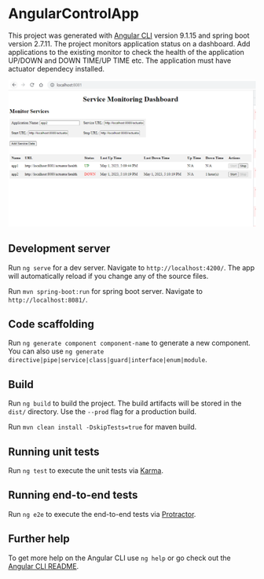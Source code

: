 # AngularControlApp

This project was generated with [Angular CLI](https://github.com/angular/angular-cli) version 9.1.15 and spring boot version 2.7.11.
The project monitors application status on a dashboard. Add applications to the existing monitor to check the health of the application UP/DOWN and DOWN TIME/UP TIME etc. The application must have actuator dependecy installed.

![alt text](https://github.com/hafizferoz/service-monitor/blob/master/dashboard.PNG)

## Development server

Run `ng serve` for a dev server. Navigate to `http://localhost:4200/`. The app will automatically reload if you change any of the source files.

Run `mvn spring-boot:run` for spring boot server. Navigate to `http://localhost:8081/`.

## Code scaffolding

Run `ng generate component component-name` to generate a new component. You can also use `ng generate directive|pipe|service|class|guard|interface|enum|module`.

## Build

Run `ng build` to build the project. The build artifacts will be stored in the `dist/` directory. Use the `--prod` flag for a production build.

Run `mvn clean install -DskipTests=true` for maven build.

## Running unit tests

Run `ng test` to execute the unit tests via [Karma](https://karma-runner.github.io).

## Running end-to-end tests

Run `ng e2e` to execute the end-to-end tests via [Protractor](http://www.protractortest.org/).

## Further help

To get more help on the Angular CLI use `ng help` or go check out the [Angular CLI README](https://github.com/angular/angular-cli/blob/master/README.md).
